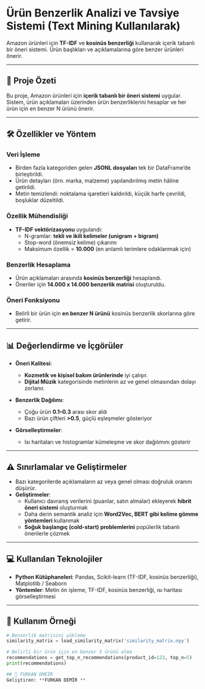 # Ürün Benzerlik Analizi ve Tavsiye Sistemi (Text Mining Kullanılarak)

Amazon ürünleri için **TF-IDF** ve **kosinüs benzerliği** kullanarak içerik tabanlı bir öneri sistemi. Ürün başlıkları ve açıklamalarına göre benzer ürünleri önerir.

---

## 📌 Proje Özeti

Bu proje, Amazon ürünleri için **içerik tabanlı bir öneri sistemi** uygular. Sistem, ürün açıklamaları üzerinden ürün benzerliklerini hesaplar ve her ürün için en benzer N ürünü önerir.

---

## 🛠 Özellikler ve Yöntem

### Veri İşleme
- Birden fazla kategoriden gelen **JSONL dosyaları** tek bir DataFrame’de birleştirildi.  
- Ürün detayları (örn. marka, malzeme) yapılandırılmış metin hâline getirildi.  
- Metin temizlendi: noktalama işaretleri kaldırıldı, küçük harfe çevrildi, boşluklar düzeltildi.

### Özellik Mühendisliği
- **TF-IDF vektörizasyonu** uygulandı:  
  - N-gramlar: **tekli ve ikili kelimeler (unigram + bigram)**  
  - Stop-word (önemsiz kelime) çıkarımı  
  - Maksimum özellik = **10.000** (en anlamlı terimlere odaklanmak için)

### Benzerlik Hesaplama
- Ürün açıklamaları arasında **kosinüs benzerliği** hesaplandı.  
- Öneriler için **14.000 x 14.000 benzerlik matrisi** oluşturuldu.

### Öneri Fonksiyonu
- Belirli bir ürün için **en benzer N ürünü** kosinüs benzerlik skorlarına göre getirir.

---

## 📊 Değerlendirme ve İçgörüler

- **Öneri Kalitesi**:  
  - **Kozmetik ve kişisel bakım ürünlerinde** iyi çalışır.  
  - **Dijital Müzik** kategorisinde metinlerin az ve genel olmasından dolayı zorlanır.  

- **Benzerlik Dağılımı**:  
  - Çoğu ürün **0.1–0.3** arası skor aldı  
  - Bazı ürün çiftleri **>0.5**, güçlü eşleşmeler gösteriyor  

- **Görselleştirmeler**:  
  - Isı haritaları ve histogramlar kümeleşme ve skor dağılımını gösterir  

---

## ⚠ Sınırlamalar ve Geliştirmeler

- Bazı kategorilerde açıklamaların az veya genel olması doğruluk oranını düşürür.  
- **Geliştirmeler**:  
  - Kullanıcı davranış verilerini (puanlar, satın almalar) ekleyerek **hibrit öneri sistemi** oluşturmak  
  - Daha derin semantik analiz için **Word2Vec, BERT gibi kelime gömme yöntemleri** kullanmak  
  - **Soğuk başlangıç (cold-start) problemlerini** popülerlik tabanlı önerilerle çözmek  

---

## 💻 Kullanılan Teknolojiler

- **Python Kütüphaneleri**: Pandas, Scikit-learn (TF-IDF, kosinüs benzerliği), Matplotlib / Seaborn  
- **Yöntemler**: Metin ön işleme, TF-IDF, kosinüs benzerliği, ısı haritası görselleştirmesi  

---

## 🔗 Kullanım Örneği

```python
# Benzerlik matrisini yükleme
similarity_matrix = load_similarity_matrix('similarity_matrix.npy')

# Belirli bir ürün için en benzer 5 ürünü alma
recommendations = get_top_n_recommendations(product_id=123, top_n=5)
print(recommendations)

## 👤 FURKAN DMEİR 
Geliştiren: **FURKAN DEMİR ** 

